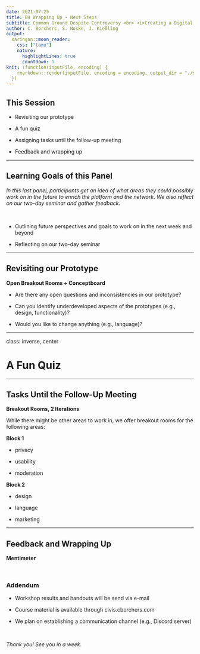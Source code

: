 ```yaml
---
date: 2021-07-25
title: B4 Wrapping Up - Next Steps
subtitle: Common Ground Despite Controversy <br> <i>Creating a Digital Network</i>
author: C. Borchers, S. Noske, J. Kießling
output:
  xaringan::moon_reader:
    css: ["tamu"]
    nature:
      highlightLines: true
      countdown: 1
knit: (function(inputFile, encoding) {
    rmarkdown::render(inputFile, encoding = encoding, output_dir = "./static/html/")
  })
---
```


## This Session

* Revisiting our prototype

* A fun quiz

* Assigning tasks until the follow-up meeting

* Feedback and wrapping up

---

## Learning Goals of this Panel

*In this last panel, participants get an idea of what areas they could possibly work on in the future to enrich the platform and the network. We also reflect on our two-day seminar and gather feedback.*

<br>

* Outlining future perspectives and goals to work on in the next week and beyond

* Reflecting on our two-day seminar 

---

## Revisiting our Prototype

**Open Breakout Rooms + Conceptboard**

* Are there any open questions and inconsistencies in our prototype?

* Can you identify underdeveloped aspects of the prototypes (e.g., design, functionality)?

* Would you like to change anything (e.g., language)?

---
class: inverse, center

# A Fun Quiz

---

## Tasks Until the Follow-Up Meeting

**Breakout Rooms, 2 Iterations**

While there might be other areas to work in, we offer breakout rooms for the following areas:

**Block 1**

* privacy

* usability

* moderation

**Block 2**

* design

* language

* marketing

---

## Feedback and Wrapping Up

**Mentimeter**

<br>

### Addendum

* Workshop results and handouts will be send via e-mail

* Course material is available through civis.cborchers.com

* We plan on establishing a communication channel (e.g., Discord server)

<br>

*Thank you! See you in a week.*

